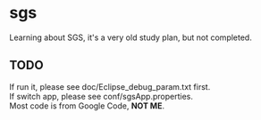 # sgs
Learning about SGS, it's a very old study plan, but not completed.  

## TODO  
If run it, please see doc/Eclipse_debug_param.txt first.   
If switch app, please see conf/sgsApp.properties.  
Most code is from Google Code, **NOT ME**.  
